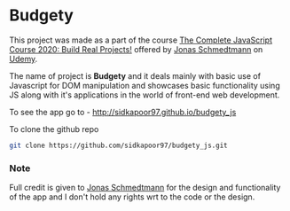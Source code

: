 # Budgety

This project was made as a part of the course [The Complete JavaScript Course 2020: Build Real Projects!] offered by [Jonas Schmedtmann] on [Udemy].

The name of project is **Budgety** and it deals mainly with basic use of Javascript for DOM manipulation and showcases basic functionality using JS along with it's applications in the world of front-end web development.

To see the app go to - 
http://sidkapoor97.github.io/budgety_js

To clone the github repo
```sh
git clone https://github.com/sidkapoor97/budgety_js.git
```

### Note
Full credit is given to [Jonas Schmedtmann] for the design and functionality of the app and I don't hold any rights wrt to the code or the design.

[The Complete JavaScript Course 2020: Build Real Projects!]: <https://www.udemy.com/course/the-complete-javascript-course/>
[Jonas Schmedtmann]: <https://codingheroes.io/>
[Udemy]: <https://www.udemy.com/>
